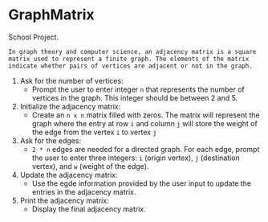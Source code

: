 # GraphMatrix
School Project.

`In graph theory and computer science, an adjacency matrix is a square matrix used to represent a finite graph. The elements of the matrix indicate whether pairs of vertices are adjacent or not in the graph.`

1. Ask for the number of vertices:
    - Prompt the user to enter integer `n` that represents the number of vertices in the graph. This integer should be between 2 and 5.
2. Initialize the adjacency matrix:
    - Create an `n x n` matrix filled with zeros. The matrix will represent the graph where the entry at row `i` and column `j` will store the weight of the edge from the vertex `i` to vertex `j`
3. Ask for the edges:
    - `2 * n` edges are needed for a directed graph. For each edge, prompt the user to enter three integers: `i` (origin vertex), `j` (destination vertex), and `w` (weight of the edge).
4. Update the adjacency matrix:
    - Use the egde information provided by the user input to update the entries in the adjacency matrix.
5. Print the adjacency matrix:
    - Display the final adjacency matrix.